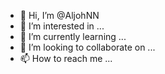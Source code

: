 - 👋 Hi, I’m @AljohNN
- 👀 I’m interested in ...
- 🌱 I’m currently learning ...
- 💞️ I’m looking to collaborate on ...
- 📫 How to reach me ...

<!---
AljohNN/AljohNN is a ✨ special ✨ repository because its `README.md` (this file) appears on your GitHub profile.
You can click the Preview link to take a look at your changes.
--->
